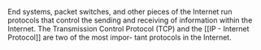 End systems, packet switches, and other pieces of the Internet run protocols that
control the sending and receiving of information within the Internet. The Transmission
Control Protocol (TCP) and the [[IP - Internet Protocol]] are two of the most impor-
tant protocols in the Internet. 

